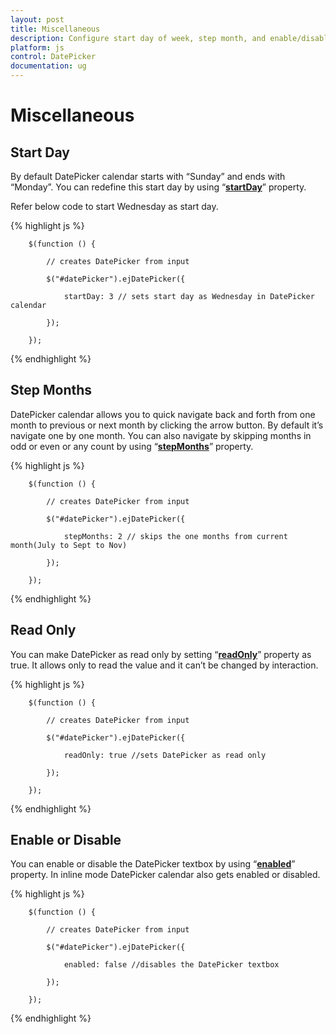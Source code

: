 ```yaml
---
layout: post
title: Miscellaneous
description: Configure start day of week, step month, and enable/disable
platform: js
control: DatePicker
documentation: ug
---
```

# Miscellaneous 

## Start Day

By default DatePicker calendar starts with “Sunday” and ends with “Monday”. You can redefine this start day by using “**[startDay](http://help.syncfusion.com/js/api/ejdatepicker#members:startday "")**” property.

Refer below code to start Wednesday as start day. 

{% highlight js %}

        $(function () {

            // creates DatePicker from input

            $("#datePicker").ejDatePicker({

                startDay: 3 // sets start day as Wednesday in DatePicker calendar

            });

        });

{% endhighlight %}

## Step Months

DatePicker calendar allows you to quick navigate back and forth from one month to previous or next month by clicking the arrow button. By default it’s navigate one by one month. You can also navigate by skipping months in odd or even or any count by using “**[stepMonths](http://help.syncfusion.com/js/api/ejdatepicker#members:stepmonths "")**” property. 

{% highlight js %}

        $(function () {

            // creates DatePicker from input

            $("#datePicker").ejDatePicker({

                stepMonths: 2 // skips the one months from current month(July to Sept to Nov)

            });

        });

{% endhighlight %}

## Read Only

You can make DatePicker as read only by setting “**[readOnly](http://help.syncfusion.com/js/api/ejdatepicker#members:readonly "")**” property as true. It allows only to read the value and it can’t be changed by interaction.

{% highlight js %}

        $(function () {

            // creates DatePicker from input

            $("#datePicker").ejDatePicker({

                readOnly: true //sets DatePicker as read only

            });

        });

{% endhighlight %}

## Enable or Disable

You can enable or disable the DatePicker textbox by using “**[enabled](http://help.syncfusion.com/js/api/ejdatepicker#members:enabled "")**” property. In inline mode DatePicker calendar also gets enabled or disabled. 

{% highlight js %}

        $(function () {

            // creates DatePicker from input

            $("#datePicker").ejDatePicker({

                enabled: false //disables the DatePicker textbox

            });

        });

{% endhighlight %}

